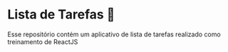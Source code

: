 # Lista de Tarefas :blue_heart:

Esse repositório contém um aplicativo de lista de tarefas realizado como treinamento de ReactJS
